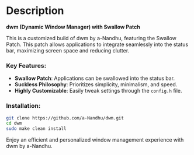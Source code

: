 # Description

**dwm (Dynamic Window Manager) with Swallow Patch**

This is a customized build of dwm by a-Nandhu, featuring the Swallow Patch. This patch allows applications to integrate seamlessly into the status bar, maximizing screen space and reducing clutter.

### Key Features:
- **Swallow Patch**: Applications can be swallowed into the status bar.
- **Suckless Philosophy**: Prioritizes simplicity, minimalism, and speed.
- **Highly Customizable**: Easily tweak settings through the `config.h` file.

### Installation:
   ```sh
   git clone https://github.com/a-Nandhu/dwm.git
   cd dwm
   sudo make clean install
   ``` 

Enjoy an efficient and personalized window management experience with dwm by a-Nandhu.
